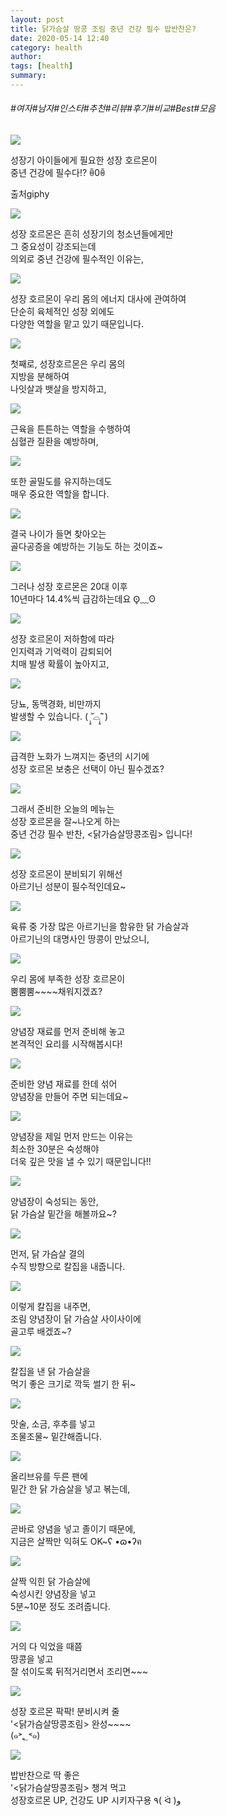 ```yaml
---
layout: post
title: 닭가슴살 땅콩 조림 중년 건강 필수 밥반찬은?
date: 2020-05-14 12:40
category: health
author: 
tags: [health]
summary: 
---
```


###### #여자#남자#인스타#추천#리뷰#후기#비교#Best#모음

  
![](https://t1.daumcdn.net/liveboard/mboon/2ea16530365f47ffb9bfd442f7a577f6.gif)

성장기 아이들에게 필요한 성장 호르몬이  
중년 건강에 필수다!? ꉺ0ꉺ  

출처giphy

![](https://img1.daumcdn.net/thumb/R720x0/?fname=https%3A%2F%2Ft1.daumcdn.net%2Fliveboard%2Fmboon%2F3b014e7bcb2d4a65ace476ea40c43f61.png)

성장 호르몬은 흔히 성장기의 청소년들에게만  
그 중요성이 강조되는데  
의외로 중년 건강에 필수적인 이유는,  

![](https://img1.daumcdn.net/thumb/R720x0/?fname=https%3A%2F%2Ft1.daumcdn.net%2Fliveboard%2Fmboon%2F1126f348feff4e418905158bb8ba3739.png)

성장 호르몬이 우리 몸의 에너지 대사에 관여하여  
단순히 육체적인 성장 외에도  
다양한 역할을 맡고 있기 때문입니다.  

![](https://img1.daumcdn.net/thumb/R720x0/?fname=https%3A%2F%2Ft1.daumcdn.net%2Fliveboard%2Fmboon%2F2ac7afdd83a445a2aa2e046fb9d125cf.png)

첫째로, 성장호르몬은 우리 몸의  
지방을 분해하여  
나잇살과 뱃살을 방지하고,  

![](https://img1.daumcdn.net/thumb/R720x0/?fname=https%3A%2F%2Ft1.daumcdn.net%2Fliveboard%2Fmboon%2F1d0e366f790f4a7e968d88858ec388fe.png)

근육을 튼튼하는 역할을 수행하여  
심혈관 질환을 예방하며,  

![](https://img1.daumcdn.net/thumb/R720x0/?fname=https%3A%2F%2Ft1.daumcdn.net%2Fliveboard%2Fmboon%2F7ecb9ce1e2ff4751bf237a25564e3844.png)

또한 골밀도를 유지하는데도  
매우 중요한 역할을 합니다.  

![](https://img1.daumcdn.net/thumb/R720x0/?fname=https%3A%2F%2Ft1.daumcdn.net%2Fliveboard%2Fmboon%2F8353522e68ee4118afc56d593b76e9c0.png)

결국 나이가 들면 찾아오는  
골다공증을 예방하는 기능도 하는 것이죠~  

![](https://img1.daumcdn.net/thumb/R720x0/?fname=https%3A%2F%2Ft1.daumcdn.net%2Fliveboard%2Fmboon%2Fff50a43c96874b368def348a3c15dbf1.png)

그러나 성장 호르몬은 20대 이후  
10년마다 14.4%씩 급감하는데요 ʘ̥﹏ʘ  

![](https://img1.daumcdn.net/thumb/R720x0/?fname=https%3A%2F%2Ft1.daumcdn.net%2Fliveboard%2Fmboon%2Fff2205828c5c44718c7e1658b14514ce.png)

성장 호르몬이 저하함에 따라  
인지력과 기억력이 감퇴되어  
치매 발생 확률이 높아지고,  

![](https://img1.daumcdn.net/thumb/R720x0/?fname=https%3A%2F%2Ft1.daumcdn.net%2Fliveboard%2Fmboon%2F2aa13365706b480d95ac91dbefab6a5d.png)

당뇨, 동맥경화, 비만까지  
발생할 수 있습니다. ( ˃̣̣̥᷄⌓˂̣̣̥᷅ )  

![](https://img1.daumcdn.net/thumb/R720x0/?fname=https%3A%2F%2Ft1.daumcdn.net%2Fliveboard%2Fmboon%2F80888e100f0946cdb76c8a3403ad2d02.png)

급격한 노화가 느껴지는 중년의 시기에  
성장 호르몬 보충은 선택이 아닌 필수겠죠?  

![](https://img1.daumcdn.net/thumb/R720x0/?fname=https%3A%2F%2Ft1.daumcdn.net%2Fliveboard%2Fmboon%2Fdecbca6aab8a4375b38b735e5766d683.png)

그래서 준비한 오늘의 메뉴는  
성장 호르몬을 잘~나오게 하는  
중년 건강 필수 반찬, <닭가슴살땅콩조림> 입니다!  

![](https://img1.daumcdn.net/thumb/R720x0/?fname=https%3A%2F%2Ft1.daumcdn.net%2Fliveboard%2Fmboon%2Fb3058ee2adbf4034a45fd2fddb90acfe.png)

성장 호르몬이 분비되기 위해선  
아르기닌 성분이 필수적인데요~  

![](https://img1.daumcdn.net/thumb/R720x0/?fname=https%3A%2F%2Ft1.daumcdn.net%2Fliveboard%2Fmboon%2F298928be628d40d5b8cbdb00e7b179be.png)

육류 중 가장 많은 아르기닌을 함유한 닭 가슴살과  
아르기닌의 대명사인 땅콩이 만났으니,  

![](https://img1.daumcdn.net/thumb/R720x0/?fname=https%3A%2F%2Ft1.daumcdn.net%2Fliveboard%2Fmboon%2Fdf76a2f2670e42f48982da5ade7a0951.png)

우리 몸에 부족한 성장 호르몬이  
뿜뿜뿜~~~~채워지겠죠?  

![](https://img1.daumcdn.net/thumb/R720x0/?fname=https%3A%2F%2Ft1.daumcdn.net%2Fliveboard%2Fmboon%2F097676cff9c44dce81a2fdfe58d89361.png)

양념장 재료를 먼저 준비해 놓고  
본격적인 요리를 시작해봅시다!  

![](https://img1.daumcdn.net/thumb/R720x0/?fname=https%3A%2F%2Ft1.daumcdn.net%2Fliveboard%2Fmboon%2F5b85c600b8a54cb6a2419fc6f06f5ce7.png)

준비한 양념 재료를 한데 섞어  
양념장을 만들어 주면 되는데요~  

![](https://t1.daumcdn.net/liveboard/mboon/be36b7cec4564dce9705e165387c3a12.gif)

양념장을 제일 먼저 만드는 이유는  
최소한 30분은 숙성해야  
더욱 깊은 맛을 낼 수 있기 때문입니다!!  

![](https://img1.daumcdn.net/thumb/R720x0/?fname=https%3A%2F%2Ft1.daumcdn.net%2Fliveboard%2Fmboon%2F2285893acff74751b6149c1151bd18e6.png)

양념장이 숙성되는 동안,  
닭 가슴살 밑간을 해볼까요~?  

![](https://t1.daumcdn.net/liveboard/mboon/292ae095d9b0430bb9ddf5028fa7d5fb.gif)

먼저, 닭 가슴살 결의  
수직 방향으로 칼집을 내줍니다.  

![](https://img1.daumcdn.net/thumb/R720x0/?fname=https%3A%2F%2Ft1.daumcdn.net%2Fliveboard%2Fmboon%2F14d23e64d2ed42359f27f584aa4110ff.png)

이렇게 칼집을 내주면,  
조림 양념장이 닭 가슴살 사이사이에  
골고루 배겠죠~?  

![](https://t1.daumcdn.net/liveboard/mboon/4c89e5528d994ae795c63c5b4ea4ea95.gif)

칼집을 낸 닭 가슴살을  
먹기 좋은 크기로 깍둑 썰기 한 뒤~  

![](https://img1.daumcdn.net/thumb/R720x0/?fname=https%3A%2F%2Ft1.daumcdn.net%2Fliveboard%2Fmboon%2Fd35737c5d7824af9b27c2997b2e4528f.png)

맛술, 소금, 후추를 넣고  
조물조물~ 밑간해줍니다.  

![](https://t1.daumcdn.net/liveboard/mboon/9c451ba1b75d4bfe8de7e796df73a057.gif)

올리브유를 두른 팬에  
밑간 한 닭 가슴살을 넣고 볶는데,  

![](https://img1.daumcdn.net/thumb/R720x0/?fname=https%3A%2F%2Ft1.daumcdn.net%2Fliveboard%2Fmboon%2F5cd3c26b68e1409aa55363567dd4dc93.png)

곧바로 양념을 넣고 졸이기 때문에,  
지금은 살짝만 익혀도 OK~ʕ •ɷ•ʔฅ  

![](https://img1.daumcdn.net/thumb/R720x0/?fname=https%3A%2F%2Ft1.daumcdn.net%2Fliveboard%2Fmboon%2F4d698ce1094549f48c11a56e8f550eb3.png)

살짝 익힌 닭 가슴살에  
숙성시킨 양념장을 넣고  
5분~10분 정도 조려줍니다.  

![](https://t1.daumcdn.net/liveboard/mboon/0ef704463a744ef6a994648f655d8d1b.gif)

거의 다 익었을 때쯤  
땅콩을 넣고  
잘 섞이도록 뒤적거리면서 조리면~~~  

![](https://img1.daumcdn.net/thumb/R720x0/?fname=https%3A%2F%2Ft1.daumcdn.net%2Fliveboard%2Fmboon%2F96f6848104144d4284a7d82fb14abafe.png)

성장 호르몬 팍팍! 분비시켜 줄  
'<닭가슴살땅콩조림> 완성~~~~  
(๑˃؂˂๑)  

![](https://img1.daumcdn.net/thumb/R720x0/?fname=https%3A%2F%2Ft1.daumcdn.net%2Fliveboard%2Fmboon%2Fb830ad8462fd48bfbf7a47e90863681c.png)

밥반찬으로 딱 좋은  
'<닭가슴살땅콩조림> 챙겨 먹고  
성장호르몬 UP, 건강도 UP 시키자구용 ٩( ᐛ )و